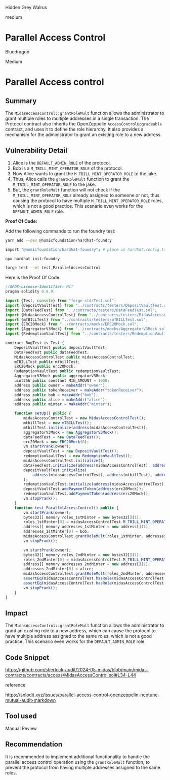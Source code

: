 Hidden Grey Walrus

medium

# Parallel Access Control

Bluedragon

Medium

# Parallel Access control

## Summary

The `MidasAccessControl::grantRoleMult` function allows the administrator to grant multiple roles to multiple addresses in a single transaction. The Protocol contract also inherits the OpenZeppelin `AccessControlUpgradeable` contract, and uses it to define the role hierarchy. It also provides a mechanism for the administrator to grant an existing role to a new address.

## Vulnerability Detail

1. Alice is the `DEFAULT_ADMIN_ROLE` of the protocol.
2. Bob is a `M_TBILL_MINT_OPERATOR_ROLE` of the protocol.
3. Now Alice wants to grant the `M_TBILL_MINT_OPERATOR_ROLE` to the jake.
4. Thus, Alice calls the `grantRoleMult` function to grant the `M_TBILL_MINT_OPERATOR_ROLE` to the jake.
5. But, the `grantRoleMult` function will not check if the `M_TBILL_MINT_OPERATOR_ROLE` already assigned to someone or not, thus causing the protocol to have multiple `M_TBILL_MINT_OPERATOR_ROLE` roles, which is not a good practice. This scenario even works for the `DEFAULT_ADMIN_ROLE` role.

**Proof Of Code:**

Add the following commands to run the foundry test:

```bash
yarn add --dev @nomicfoundation/hardhat-foundry

import "@nomicfoundation/hardhat-foundry"; # place in hardhat.config.ts

npx hardhat init-foundry

forge test --mt test_ParallelAccessControl
```

Here is the Proof Of Code:

```javascript
//SPDX-License-Identifier: MIT
pragma solidity 0.8.9;

import {Test, console} from "forge-std/Test.sol";
import {DepositVaultTest} from "../contracts/testers/DepositVaultTest.sol";
import {DataFeedTest} from "../contracts/testers/DataFeedTest.sol";
import {MidasAccessControlTest} from "../contracts/testers/MidasAccessControlTest.sol";
import {mTBILLTest} from "../contracts/testers/mTBILLTest.sol";
import {ERC20Mock} from "../contracts/mocks/ERC20Mock.sol";
import {AggregatorV3Mock} from "../contracts/mocks/AggregatorV3Mock.sol";
import {RedemptionVaultTest} from "../contracts/testers/RedemptionVaultTest.sol";

contract BugTest is Test {
    DepositVaultTest public depositVaultTest;
    DataFeedTest public dataFeedTest;
    MidasAccessControlTest public midasAccessControlTest;
    mTBILLTest public mtbillTest;
    ERC20Mock public erc20Mock;
    RedemptionVaultTest public redemptionVaultTest;
    AggregatorV3Mock public aggregatorV3Mock;
    uint256 public constant MIN_AMOUNT = 1000;
    address public owner = makeAddr("owner");
    address public tokenReceiver = makeAddr("tokenReceiver");
    address public bob = makeAddr("bob");
    address public alice = makeAddr("alice");
    address public minter = makeAddr("minter");

    function setUp() public {
        midasAccessControlTest = new MidasAccessControlTest();
        mtbillTest = new mTBILLTest();
        mtbillTest.initialize(address(midasAccessControlTest));
        aggregatorV3Mock = new AggregatorV3Mock();
        dataFeedTest = new DataFeedTest();
        erc20Mock = new ERC20Mock(6);
        vm.startPrank(owner);
        depositVaultTest = new DepositVaultTest();
        redemptionVaultTest = new RedemptionVaultTest();
        midasAccessControlTest.initialize();
        dataFeedTest.initialize(address(midasAccessControlTest), address(aggregatorV3Mock));
        depositVaultTest.initialize(
            address(midasAccessControlTest), address(mtbillTest), address(dataFeedTest), MIN_AMOUNT, tokenReceiver
        );
        redemptionVaultTest.initialize(address(midasAccessControlTest), address(mtbillTest), tokenReceiver);
        depositVaultTest.addPaymentToken(address(erc20Mock));
        redemptionVaultTest.addPaymentToken(address(erc20Mock));
        vm.stopPrank();
    }
    function test_ParallelAccessControl() public {
        vm.startPrank(owner);
        bytes32[] memory roles_1stMinter = new bytes32[](1);
        roles_1stMinter[0] = midasAccessControlTest.M_TBILL_MINT_OPERATOR_ROLE();
        address[] memory addresses_1stMinter = new address[](1);
        addresses_1stMinter[0] = bob;
        midasAccessControlTest.grantRoleMult(roles_1stMinter, addresses_1stMinter);
        vm.stopPrank();

        vm.startPrank(owner);
        bytes32[] memory roles_2ndMinter = new bytes32[](1);
        roles_2ndMinter[0] = midasAccessControlTest.M_TBILL_MINT_OPERATOR_ROLE();
        address[] memory addresses_2ndMinter = new address[](1);
        addresses_2ndMinter[0] = alice;
        midasAccessControlTest.grantRoleMult(roles_2ndMinter, addresses_2ndMinter);
        assertEq(midasAccessControlTest.hasRole(midasAccessControlTest.M_TBILL_MINT_OPERATOR_ROLE(), alice), true);
        assertEq(midasAccessControlTest.hasRole(midasAccessControlTest.M_TBILL_MINT_OPERATOR_ROLE(), bob), true);
        vm.stopPrank();
    }
}
```

## Impact

The `MidasAccessControl::grantRoleMult` function allows the administrator to grant an existing role to a new address, which can cause the protocol to have multiple address assigned to the same roles, which is not a good practice. This scenario even works for the `DEFAULT_ADMIN_ROLE` role.

## Code Snippet

https://github.com/sherlock-audit/2024-05-midas/blob/main/midas-contracts/contracts/access/MidasAccessControl.sol#L34-L44

reference

https://solodit.xyz/issues/parallel-access-control-openzeppelin-neptune-mutual-audit-markdown

## Tool used

Manual Review

## Recommendation

It is recommended to implement additional functionality to handle the parallel access control operation using the `grantRoleMult` function, to prevent the protocol from having multiple addresses assigned to the same roles.
